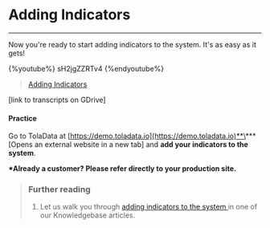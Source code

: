 # Adding Indicators

---

Now you're ready to start adding indicators to the system. It's as easy as it gets!

{%youtube%} sH2jgZZRTv4 {%endyoutube%}  
> [Adding Indicators](https://www.youtube.com/embed/sH2jgZZRTv4?rel=0)

\[link to transcripts on GDrive\]

#### Practice

Go to TolaData at [https://demo.toladata.io](https://demo.toladata.io)**\*** \[Opens an external website in a new tab\] and **add your indicators to the system**.

**\*Already a customer? Please refer directly to your production site.**

> ### Further reading
>
> 1. Let us walk you through [adding indicators to the system ](https://help.toladata.com/8-indicators/adding-indicators.html) in one of our Knowledgebase articles.

## 

## 

### 



